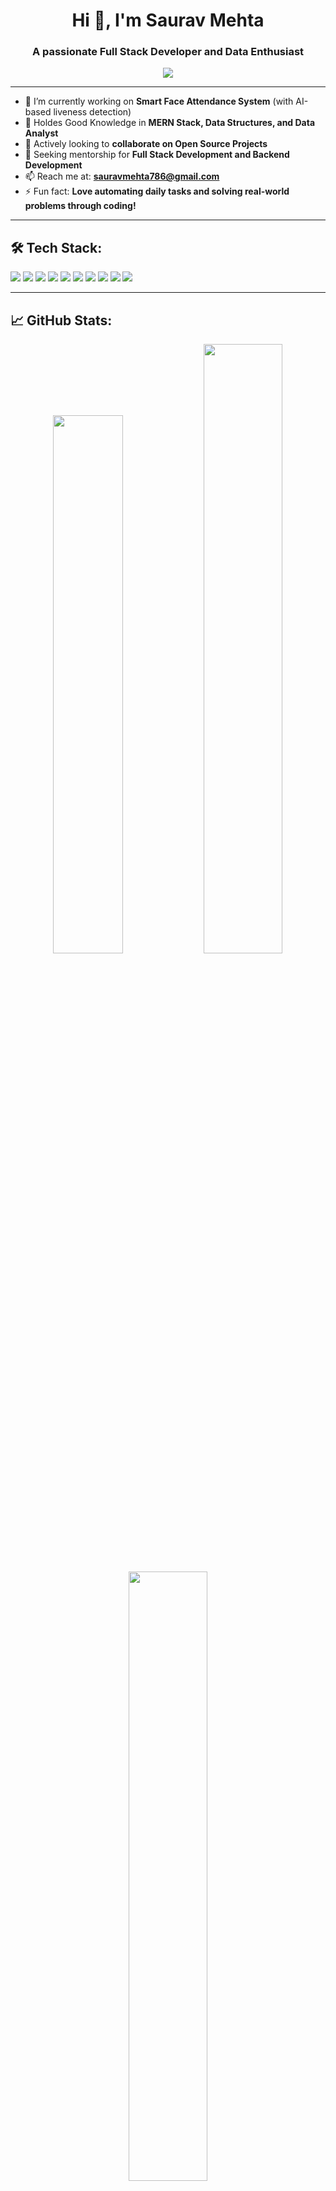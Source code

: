 <h1 align="center">Hi 👋, I'm Saurav Mehta</h1>
<h3 align="center">A passionate Full Stack Developer and Data Enthusiast</h3>

<p align="center">
  <img src="https://readme-typing-svg.demolab.com/?lines=Passionate+Developer;Building+Smart+Projects;Always+Learning&center=true&width=380&height=45">
</p>

---

- 🔭 I’m currently working on **Smart Face Attendance System** (with AI-based liveness detection)
- 🌱 Holdes Good Knowledge in **MERN Stack, Data Structures, and Data Analyst**
- 👯 Actively looking to **collaborate on Open Source Projects**
- 🤝 Seeking mentorship for **Full Stack Development and Backend Development**
- 📫 Reach me at: **sauravmehta786@gmail.com**
- ⚡ Fun fact: **Love automating daily tasks and solving real-world problems through coding!**

---

## 🛠️ Tech Stack:
<p align="left">
  <img src="https://img.shields.io/badge/Java-ED8B00?style=for-the-badge&logo=java&logoColor=white"/>
  <img src="https://img.shields.io/badge/Python-3670A0?style=for-the-badge&logo=python&logoColor=white"/>
  <img src="https://img.shields.io/badge/JavaScript-323330?style=for-the-badge&logo=javascript&logoColor=F7DF1E"/>
  <img src="https://img.shields.io/badge/React-20232A?style=for-the-badge&logo=react&logoColor=61DAFB"/>
  <img src="https://img.shields.io/badge/Node.js-339933?style=for-the-badge&logo=nodedotjs&logoColor=white"/>
  <img src="https://img.shields.io/badge/SpringBoot-6DB33F?style=for-the-badge&logo=springboot&logoColor=white"/>
  <img src="https://img.shields.io/badge/MongoDB-4EA94B?style=for-the-badge&logo=mongodb&logoColor=white"/>
  <img src="https://img.shields.io/badge/MySQL-00758F?style=for-the-badge&logo=mysql&logoColor=white"/>
  <img src="https://img.shields.io/badge/Linux-FCC624?style=for-the-badge&logo=linux&logoColor=black"/>
  <img src="https://img.shields.io/badge/GitHub-181717?style=for-the-badge&logo=github&logoColor=white"/>
</p>

---

## 📈 GitHub Stats:

<p align="center">
  <img src="https://github-readme-stats.vercel.app/api?username=sauravmehta26&show_icons=true&theme=tokyonight" width="47%"/>
  <img src="https://github-readme-streak-stats.herokuapp.com/?user=sauravmehta26&theme=tokyonight" width="50%"/>
</p>

<p align="center">
  <img src="https://github-readme-stats.vercel.app/api/top-langs/?username=sauravmehta26&layout=compact&theme=tokyonight" width="50%"/>
</p>

---
### 🚀 Achievements:

- ⭐ **700+ GitHub contributions** in the last year!
- ⭐ Consistently active with real-world coding, open source, and project development!

## 🏆 GitHub Trophies:

<p align="center">
  <img src="https://github-profile-trophy.vercel.app/?username=sauravmehta26&theme=tokyonight&no-frame=true&row=2&column=3" />
</p>

---

## 🧩 LeetCode Achievements:

- **Total Submissions**: **377+**
- **160+ problems solved**
- **Languages Used**: JAVA, C++, Python
- **Skills**:
  - Advanced: Dynamic Programming (22 problems), Hash Table (42), Shortest Path (5)
  - Intermediate: Hash Table (42), Math (22), Greedy (15)
  - Fundamental: Array (93), String (41), Two Pointers (28)
- **Contest Rating**: 1,591
- **Global Ranking**: 160,138 out of 674,546
- **Contests Attended**: 33

### 🏅 Recent LeetCode Badges (Past Year):
<p align="left">
  <img src="https://assets.leetcode.com/static_assets/marketing/2024-50-lg.png" alt="50 Days Badge 2024" width="80"/>
  <img src="https://assets.leetcode.com/static_assets/marketing/2024-100-lg.png" alt="100 Days Badge 2024" width="80"/>
  <img src="https://leetcode.com/static/images/badges/dcc-2024-8.png" alt="Aug Badge" width="80"/>
  <img src="https://leetcode.com/static/images/badges/dcc-2024-9.png" alt="Sep Badge" width="80"/>
  <img src="https://leetcode.com/static/images/badges/dcc-2024-10.png" alt="Oct Badge" width="80"/>
</p>

### 🗓️ LeetCode Submissions (Past Year):

<p align="center">
  <div style="border:2px solid #f0f0f0; padding:10px; border-radius:5px;">
    Based on LeetCode profile, I have made  
    <strong><font color="#007bff"><b>378 submissions</b></font></strong>
    in the past year.
  </div>
</p>


<p align="center">
  <img src="https://leetcard.jacoblin.cool/sauravkmehta24?theme=dark&font=Space%20Grotesk" alt="Saurav Mehta LeetCode Stats" />
</p>

---

## 📫 Let's Connect:

<p align="left">
<a href="https://www.linkedin.com/in/saurav-mehta-ldin" target="blank"><img align="center" src="https://img.shields.io/badge/-LinkedIn-0077B5?style=for-the-badge&logo=linkedin&logoColor=white" alt="linkedin" /></a>
<a href="mailto:sauravmehta786@gmail.com" target="blank"><img align="center" src="https://img.shields.io/badge/-Gmail-D14836?style=for-the-badge&logo=gmail&logoColor=white" alt="gmail" /></a>
<a href="https://leetcode.com/u/sauravkmehta24/" target="blank"><img align="center" src="https://img.shields.io/badge/-LeetCode-FFA116?style=for-the-badge&logo=LeetCode&logoColor=black" alt="leetcode" /></a>
</p>

---

> 🚀 "Code, Build, Solve, Repeat."
